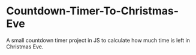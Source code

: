 # Countdown-Timer-To-Christmas-Eve

A small countdown timer project in JS to calculate how much time is left in Christmas Eve.
